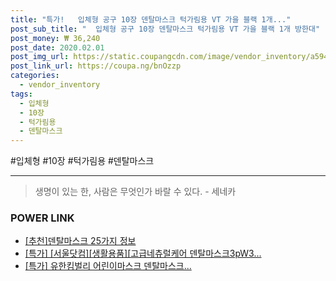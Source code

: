 ```yaml
--- 
title: "특가!   입체형 공구 10장 덴탈마스크 턱가림용 VT 가을 블랙 1개..." 
post_sub_title: "  입체형 공구 10장 덴탈마스크 턱가림용 VT 가을 블랙 1개 방한대" 
post_money: ₩ 36,240 
post_date: 2020.02.01 
post_img_url: https://static.coupangcdn.com/image/vendor_inventory/a594/94209763e71a5a260964a9b82516400594e44996b316cbd9005855adc364.jpg 
post_link_url: https://coupa.ng/bnOzzp 
categories: 
  - vendor_inventory 
tags: 
  - 입체형 
  - 10장 
  - 턱가림용 
  - 덴탈마스크 
--- 
```

  #입체형 #10장 #턱가림용 #덴탈마스크 
<hr> 

> 생명이 있는 한, 사람은 무엇인가 바랄 수 있다. - 세네카 


### POWER LINK

* <a href="https://blog.naver.com/fasyy4321/221791227849" target="_blank">[추천]덴탈마스크 25가지 정보</a>
* <a href="https://blog.naver.com/santokki14/221792413264" target="_blank">[특가] [서울닷컴][생활용품][고급네츄럴케어 덴탈마스크3pW3...</a>
* <a href="https://blog.naver.com/an0733/221785767380" target="_blank">[특가] 유한킴벌리 어린이마스크 덴탈마스크...</a>
